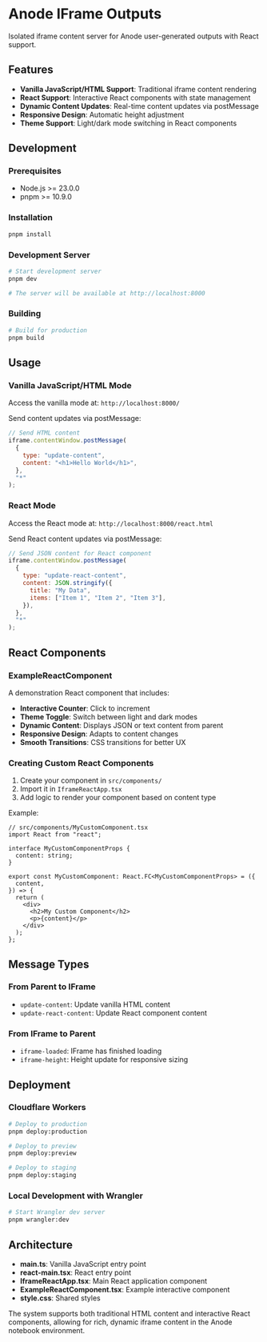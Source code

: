 # Anode IFrame Outputs

Isolated iframe content server for Anode user-generated outputs with React support.

## Features

- **Vanilla JavaScript/HTML Support**: Traditional iframe content rendering
- **React Support**: Interactive React components with state management
- **Dynamic Content Updates**: Real-time content updates via postMessage
- **Responsive Design**: Automatic height adjustment
- **Theme Support**: Light/dark mode switching in React components

## Development

### Prerequisites

- Node.js >= 23.0.0
- pnpm >= 10.9.0

### Installation

```bash
pnpm install
```

### Development Server

```bash
# Start development server
pnpm dev

# The server will be available at http://localhost:8000
```

### Building

```bash
# Build for production
pnpm build
```

## Usage

### Vanilla JavaScript/HTML Mode

Access the vanilla mode at: `http://localhost:8000/`

Send content updates via postMessage:

```javascript
// Send HTML content
iframe.contentWindow.postMessage(
  {
    type: "update-content",
    content: "<h1>Hello World</h1>",
  },
  "*"
);
```

### React Mode

Access the React mode at: `http://localhost:8000/react.html`

Send React content updates via postMessage:

```javascript
// Send JSON content for React component
iframe.contentWindow.postMessage(
  {
    type: "update-react-content",
    content: JSON.stringify({
      title: "My Data",
      items: ["Item 1", "Item 2", "Item 3"],
    }),
  },
  "*"
);
```

## React Components

### ExampleReactComponent

A demonstration React component that includes:

- **Interactive Counter**: Click to increment
- **Theme Toggle**: Switch between light and dark modes
- **Dynamic Content**: Displays JSON or text content from parent
- **Responsive Design**: Adapts to content changes
- **Smooth Transitions**: CSS transitions for better UX

### Creating Custom React Components

1. Create your component in `src/components/`
2. Import it in `IframeReactApp.tsx`
3. Add logic to render your component based on content type

Example:

```tsx
// src/components/MyCustomComponent.tsx
import React from "react";

interface MyCustomComponentProps {
  content: string;
}

export const MyCustomComponent: React.FC<MyCustomComponentProps> = ({
  content,
}) => {
  return (
    <div>
      <h2>My Custom Component</h2>
      <p>{content}</p>
    </div>
  );
};
```

## Message Types

### From Parent to IFrame

- `update-content`: Update vanilla HTML content
- `update-react-content`: Update React component content

### From IFrame to Parent

- `iframe-loaded`: IFrame has finished loading
- `iframe-height`: Height update for responsive sizing

## Deployment

### Cloudflare Workers

```bash
# Deploy to production
pnpm deploy:production

# Deploy to preview
pnpm deploy:preview

# Deploy to staging
pnpm deploy:staging
```

### Local Development with Wrangler

```bash
# Start Wrangler dev server
pnpm wrangler:dev
```

## Architecture

- **main.ts**: Vanilla JavaScript entry point
- **react-main.tsx**: React entry point
- **IframeReactApp.tsx**: Main React application component
- **ExampleReactComponent.tsx**: Example interactive component
- **style.css**: Shared styles

The system supports both traditional HTML content and interactive React components, allowing for rich, dynamic iframe content in the Anode notebook environment.
